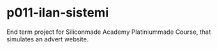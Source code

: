 # p011-ilan-sistemi
End term project for Siliconmade Academy Platiniummade Course, that simulates an advert website.

